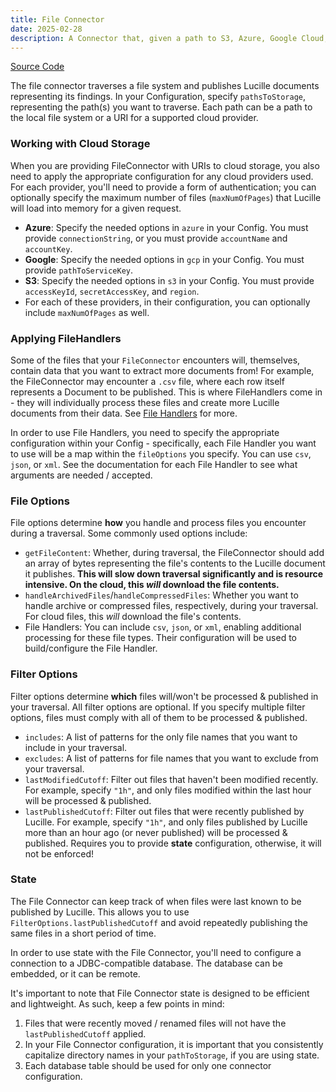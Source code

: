```yaml
---
title: File Connector
date: 2025-02-28
description: A Connector that, given a path to S3, Azure, Google Cloud, or the local file system, traverses the content at the given path and publishes Lucille documents representing its findings.
---
```


[Source Code](https://github.com/kmwtechnology/lucille/blob/main/lucille-core/src/main/java/com/kmwllc/lucille/connector/FileConnector.java)

The file connector traverses a file system and publishes Lucille documents representing its findings. In your Configuration, specify
`pathsToStorage`, representing the path(s) you want to traverse. Each path can be a path to the local file system or a URI for a supported
cloud provider.

### Working with Cloud Storage
When you are providing FileConnector with URIs to cloud storage, you also need to apply the appropriate configuration for any 
cloud providers used. For each provider, you'll need to provide a form of authentication; you can optionally
specify the maximum number of files (`maxNumOfPages`) that Lucille will load into memory for a given request.

* **Azure**: Specify the needed options in `azure` in your Config. You must provide `connectionString`, or you must provide `accountName` and `accountKey`.
* **Google**: Specify the needed options in `gcp` in your Config. You must provide `pathToServiceKey`.
* **S3**: Specify the needed options in `s3` in your Config. You must provide `accessKeyId`, `secretAccessKey`, and `region`.
* For each of these providers, in their configuration, you can optionally include `maxNumOfPages` as well.

### Applying FileHandlers
Some of the files that your `FileConnector` encounters will, themselves, contain data that you want to extract more documents from! For example, the FileConnector
may encounter a `.csv` file, where each row itself represents a Document to be published. This is where FileHandlers come in - they will individually process these files
and create more Lucille documents from their data. See [File Handlers](../file_handlers.md) for more. 

In order to use File Handlers, you need to specify the appropriate configuration within your Config - specifically, each File Handler
you want to use will be a map within the `fileOptions` you specify. You can use `csv`, `json`, or `xml`.
See the documentation for each File Handler to see what arguments are needed / accepted.

### File Options
File options determine **how** you handle and process files you encounter during a traversal. Some commonly used options include:
* `getFileContent`:  Whether, during traversal, the FileConnector should add an array of bytes representing the file's contents to the Lucille document it publishes.
                     **This will slow down traversal significantly and is resource intensive. On the cloud, this _will_ download the file contents.**
* `handleArchivedFiles`/`handleCompressedFiles`: Whether you want to handle archive or compressed files, respectively, during your traversal. For cloud files, this _will_ download the file's contents.
* File Handlers: You can include `csv`, `json`, or `xml`, enabling additional processing for these file types. Their configuration will be used to build/configure the File Handler.

### Filter Options
Filter options determine **which** files will/won't be processed & published in your traversal. All filter options are optional. 
If you specify multiple filter options, files must comply with all of them to be processed & published.
* `includes`: A list of patterns for the only file names that you want to include in your traversal.
* `excludes`: A list of patterns for file names that you want to exclude from your traversal.
* `lastModifiedCutoff`: Filter out files that haven't been modified recently. For example, specify `"1h"`, and only
files modified within the last hour will be processed & published.
* `lastPublishedCutoff`: Filter out files that were recently published by Lucille. For example, specify `"1h"`, and only
files published by Lucille more than an hour ago (or never published) will be processed & published. Requires you to provide **state** configuration,
otherwise, it will not be enforced!

### State
The File Connector can keep track of when files were last known to be published by Lucille. This allows you to use `FilterOptions.lastPublishedCutoff` and
avoid repeatedly publishing the same files in a short period of time.

In order to use state with the File Connector, you'll need to configure a connection to a JDBC-compatible database. The database
can be embedded, or it can be remote.

It's important to note that File Connector state is designed to be efficient and lightweight. As such, keep a few points in mind:
1. Files that were recently moved / renamed files will not have the `lastPublishedCutoff` applied.
2. In your File Connector configuration, it is important that you consistently capitalize directory names in your `pathToStorage`, if you are using state.
3. Each database table should be used for only one connector configuration.